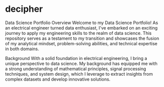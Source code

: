 # decipher

Data Science Portfolio
Overview
Welcome to my Data Science Portfolio! As an electrical engineer turned data enthusiast, I've embarked on an exciting journey to apply my engineering skills to the realm of data science. This repository serves as a testament to my transition and showcases the fusion of my analytical mindset, problem-solving abilities, and technical expertise in both domains.

Background
With a solid foundation in electrical engineering, I bring a unique perspective to data science. My background has equipped me with a strong understanding of mathematical principles, signal processing techniques, and system design, which I leverage to extract insights from complex datasets and develop innovative solutions.
